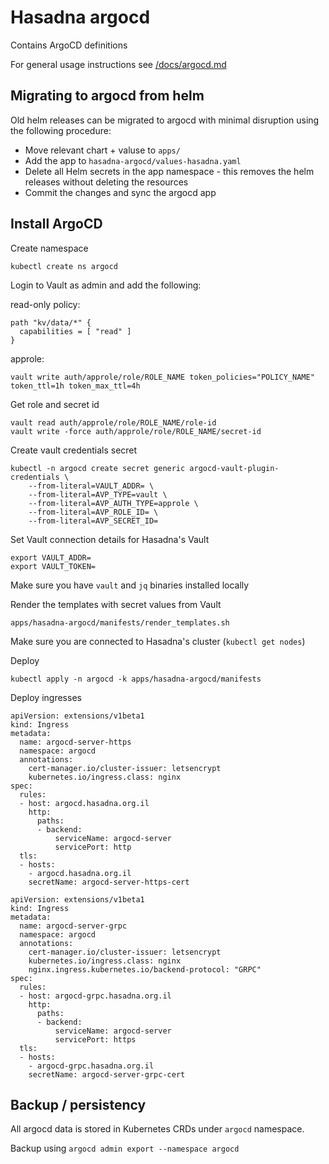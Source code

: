 # Hasadna argocd

Contains ArgoCD definitions

For general usage instructions see [/docs/argocd.md](/docs/argocd.md)

## Migrating to argocd from helm

Old helm releases can be migrated to argocd with minimal disruption using the following procedure:

* Move relevant chart + valuse to `apps/`
* Add the app to `hasadna-argocd/values-hasadna.yaml`
* Delete all Helm secrets in the app namespace - this removes the helm releases without deleting the resources
* Commit the changes and sync the argocd app

## Install ArgoCD

Create namespace

```
kubectl create ns argocd
```

Login to Vault as admin and add the following:

read-only policy:

```
path "kv/data/*" {
  capabilities = [ "read" ]
}
```

approle:

```
vault write auth/approle/role/ROLE_NAME token_policies="POLICY_NAME" token_ttl=1h token_max_ttl=4h
```

Get role and secret id

```
vault read auth/approle/role/ROLE_NAME/role-id
vault write -force auth/approle/role/ROLE_NAME/secret-id
``` 

Create vault credentials secret

```
kubectl -n argocd create secret generic argocd-vault-plugin-credentials \
    --from-literal=VAULT_ADDR= \
    --from-literal=AVP_TYPE=vault \
    --from-literal=AVP_AUTH_TYPE=approle \
    --from-literal=AVP_ROLE_ID= \
    --from-literal=AVP_SECRET_ID=
```

Set Vault connection details for Hasadna's Vault

```
export VAULT_ADDR=
export VAULT_TOKEN=
```

Make sure you have `vault` and `jq` binaries installed locally

Render the templates with secret values from Vault

```
apps/hasadna-argocd/manifests/render_templates.sh
```

Make sure you are connected to Hasadna's cluster (`kubectl get nodes`)

Deploy

```
kubectl apply -n argocd -k apps/hasadna-argocd/manifests
```

Deploy ingresses

```
apiVersion: extensions/v1beta1
kind: Ingress
metadata:
  name: argocd-server-https
  namespace: argocd
  annotations:
    cert-manager.io/cluster-issuer: letsencrypt
    kubernetes.io/ingress.class: nginx
spec:
  rules:
  - host: argocd.hasadna.org.il
    http:
      paths:
      - backend:
          serviceName: argocd-server
          servicePort: http
  tls:
  - hosts:
    - argocd.hasadna.org.il
    secretName: argocd-server-https-cert
```

```
apiVersion: extensions/v1beta1
kind: Ingress
metadata:
  name: argocd-server-grpc
  namespace: argocd
  annotations:
    cert-manager.io/cluster-issuer: letsencrypt
    kubernetes.io/ingress.class: nginx
    nginx.ingress.kubernetes.io/backend-protocol: "GRPC"
spec:
  rules:
  - host: argocd-grpc.hasadna.org.il
    http:
      paths:
      - backend:
          serviceName: argocd-server
          servicePort: https
  tls:
  - hosts:
    - argocd-grpc.hasadna.org.il
    secretName: argocd-server-grpc-cert
```

## Backup / persistency

All argocd data is stored in Kubernetes CRDs under `argocd` namespace.

Backup using `argocd admin export --namespace argocd`
